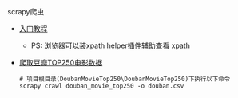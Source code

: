 scrapy爬虫

- [入门教程](https://scrapy-chs.readthedocs.io/zh_CN/latest/intro/tutorial.html)

  - PS: 浏览器可以装xpath helper插件辅助查看 xpath

- [爬取豆瓣TOP250电影数据](/DoubanMovieTop250)
  ```
  # 项目根目录(DoubanMovieTop250\DoubanMovieTop250)下执行以下命令
  scrapy crawl douban_movie_top250 -o douban.csv
  ```  
